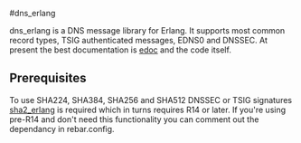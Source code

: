 #dns_erlang

dns_erlang is a DNS message library for Erlang. It supports most common record types, TSIG authenticated messages, EDNS0 and DNSSEC. At present the best documentation is [edoc](http://andrewtj.github.com/dns_erlang/doc/) and the code itself. 

## Prerequisites
To use SHA224, SHA384, SHA256 and SHA512 DNSSEC or TSIG signatures [sha2_erlang](https://github.com/andrewtj/sha2_erlang) is required which in turns requires R14 or later. If you're using pre-R14 and don't need this functionality you can comment out the dependancy in rebar.config.